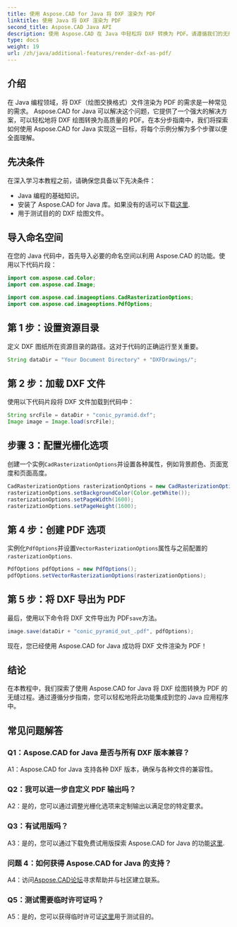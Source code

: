 ```yaml
---
title: 使用 Aspose.CAD for Java 将 DXF 渲染为 PDF
linktitle: 使用 Java 将 DXF 渲染为 PDF
second_title: Aspose.CAD Java API
description: 使用 Aspose.CAD 在 Java 中轻松将 DXF 转换为 PDF。请遵循我们的无缝渲染分步指南。
type: docs
weight: 19
url: /zh/java/additional-features/render-dxf-as-pdf/
---
```

## 介绍

在 Java 编程领域，将 DXF（绘图交换格式）文件渲染为 PDF 的需求是一种常见的需求。 Aspose.CAD for Java 可以解决这个问题，它提供了一个强大的解决方案，可以轻松地将 DXF 绘图转换为高质量的 PDF。在本分步指南中，我们将探索如何使用 Aspose.CAD for Java 实现这一目标，将每个示例分解为多个步骤以便全面理解。

## 先决条件

在深入学习本教程之前，请确保您具备以下先决条件：

- Java 编程的基础知识。
- 安装了 Aspose.CAD for Java 库。如果没有的话可以下载[这里](https://releases.aspose.com/cad/java/).
- 用于测试目的的 DXF 绘图文件。

## 导入命名空间

在您的 Java 代码中，首先导入必要的命名空间以利用 Aspose.CAD 的功能。使用以下代码片段：

```java
import com.aspose.cad.Color;
import com.aspose.cad.Image;

import com.aspose.cad.imageoptions.CadRasterizationOptions;
import com.aspose.cad.imageoptions.PdfOptions;
```

## 第 1 步：设置资源目录

定义 DXF 图纸所在资源目录的路径。这对于代码的正确运行至关重要。 

```java
String dataDir = "Your Document Directory" + "DXFDrawings/";
```

## 第 2 步：加载 DXF 文件

使用以下代码片段将 DXF 文件加载到代码中：

```java
String srcFile = dataDir + "conic_pyramid.dxf";
Image image = Image.load(srcFile);
```

## 步骤 3：配置光栅化选项

创建一个实例`CadRasterizationOptions`并设置各种属性，例如背景颜色、页面宽度和页面高度。

```java
CadRasterizationOptions rasterizationOptions = new CadRasterizationOptions();
rasterizationOptions.setBackgroundColor(Color.getWhite());
rasterizationOptions.setPageWidth(1600);
rasterizationOptions.setPageHeight(1600);
```

## 第 4 步：创建 PDF 选项

实例化`PdfOptions`并设置`VectorRasterizationOptions`属性与之前配置的`rasterizationOptions`.

```java
PdfOptions pdfOptions = new PdfOptions();
pdfOptions.setVectorRasterizationOptions(rasterizationOptions);
```

## 第 5 步：将 DXF 导出为 PDF

最后，使用以下命令将 DXF 文件导出为 PDF`save`方法。

```java
image.save(dataDir + "conic_pyramid_out_.pdf", pdfOptions);
```

现在，您已经使用 Aspose.CAD for Java 成功将 DXF 文件渲染为 PDF！

## 结论

在本教程中，我们探索了使用 Aspose.CAD for Java 将 DXF 绘图转换为 PDF 的无缝过程。通过遵循分步指南，您可以轻松地将此功能集成到您的 Java 应用程序中。

## 常见问题解答

### Q1：Aspose.CAD for Java 是否与所有 DXF 版本兼容？

A1：Aspose.CAD for Java 支持各种 DXF 版本，确保与各种文件的兼容性。

### Q2：我可以进一步自定义 PDF 输出吗？

A2：是的，您可以通过调整光栅化选项来定制输出以满足您的特定要求。

### Q3：有试用版吗？

 A3：是的，您可以通过下载免费试用版探索 Aspose.CAD for Java 的功能[这里](https://releases.aspose.com/).

### 问题 4：如何获得 Aspose.CAD for Java 的支持？

 A4：访问[Aspose.CAD论坛](https://forum.aspose.com/c/cad/19)寻求帮助并与社区建立联系。

### Q5：测试需要临时许可证吗？

 A5：是的，您可以获得临时许可证[这里](https://purchase.aspose.com/temporary-license/)用于测试目的。